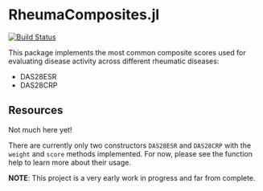 # RheumaComposites.jl

[![Build Status](https://github.com/simonsteiger/RheumaComposites.jl/actions/workflows/CI.yml/badge.svg?branch=main)](https://github.com/simonsteiger/RheumaComposites.jl/actions/workflows/CI.yml?query=branch%3Amain)

This package implements the most common composite scores used for evaluating disease activity across different rheumatic diseases:

- DAS28ESR
- DAS28CRP

## Resources

Not much here yet!

There are currently only two constructors `DAS28ESR` and `DAS28CRP` with the `weight` and `score` methods implemented.
For now, please see the function help to learn more about their usage.

**NOTE**: This project is a very early work in progress and far from complete.
